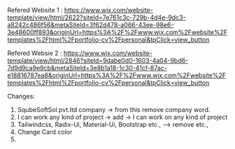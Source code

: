 Refered Website 1 : https://www.wix.com/website-template/view/html/2622?siteId=7e761c3c-729b-4d4e-9dc3-a8242c486f56&metaSiteId=3f62d478-a066-43ee-98e6-3e48600ff893&originUrl=https%3A%2F%2Fwww.wix.com%2Fwebsite%2Ftemplates%2Fhtml%2Fportfolio-cv%2Fpersonal&tpClick=view_button

Refered Websie 2 : https://www.wix.com/website-template/view/html/2846?siteId=9dabe0d0-1603-4a04-9bd6-7d9d9ca9e9cb&metaSiteId=3e8b1a18-1c30-41cf-87ac-e18816787ea8&originUrl=https%3A%2F%2Fwww.wix.com%2Fwebsite%2Ftemplates%2Fhtml%2Fportfolio-cv%2Fpersonal&tpClick=view_button


Changes: 
1) SqubeSoftSol.pvt.ltd company -> from this remove company word.
2) I can work any kind of project -> add -> I can work on any kind of project
3) Tailwindcss, Radix-Ui, Material-Ui, Bootstrap etc.,  --> remove etc.,
4) Change Card color
5) 